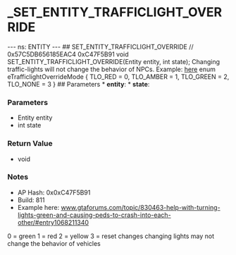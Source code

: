 # _SET_ENTITY_TRAFFICLIGHT_OVERRIDE

--- ns: ENTITY --- ## SET_ENTITY_TRAFFICLIGHT_OVERRIDE  // 0x57C5DB656185EAC4 0xC47F5B91 void SET_ENTITY_TRAFFICLIGHT_OVERRIDE(Entity entity, int state);  Changing traffic-lights will not change the behavior of NPCs.  Example: [here](https://www.gtaforums.com/topic/830463-help-with-turning-lights-green-and-causing-peds-to-crash-into-each-other/#entry1068211340)  enum eTrafficlightOverrideMode { TLO_RED = 0, TLO_AMBER = 1, TLO_GREEN = 2, TLO_NONE = 3 }  ## Parameters * **entity**: * **state**:

### Parameters
* Entity entity
* int state

### Return Value
* void

### Notes
* AP Hash: 0x0xC47F5B91
* Build: 811
* Example here: www.gtaforums.com/topic/830463-help-with-turning-lights-green-and-causing-peds-to-crash-into-each-other/#entry1068211340

0 = green
1 = red
2 = yellow
3 = reset changes
changing lights may not change the behavior of vehicles

